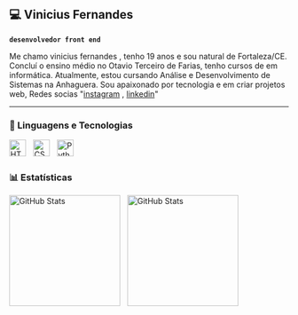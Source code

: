 ## 💻 Vinicius Fernandes

**`desenvolvedor front end`**

Me chamo vinicius fernandes , tenho 19 anos e sou natural de Fortaleza/CE. Concluí o ensino médio no Otavio Terceiro de Farias, tenho cursos de em informática. Atualmente, estou cursando Análise e Desenvolvimento de Sistemas na Anhaguera. Sou apaixonado por tecnologia e em criar projetos web, Redes socias "[instagram](https://www.instagram.com/viniciusfernandesos/) , [linkedin](www.linkedin.com/in/vinicius-fernandes-35b7b5320)"

<p 
        />
    </a> 

    


</p>

---

### 🤖 Linguagens e Tecnologias

<img 
    align="left" 
    alt="HTML"
    title="HTML" 
    width="30px" 
    style="padding-right: 10px;" 
    src="https://cdn.jsdelivr.net/gh/devicons/devicon@latest/icons/html5/html5-original.svg" 
/>
<img 
    align="left" 
    alt="CSS" 
    title="CSS"
    width="30px" 
    style="padding-right: 10px;" 
    src="https://cdn.jsdelivr.net/gh/devicons/devicon@latest/icons/css3/css3-original.svg" 
/>


<img 
    align="left" 
    alt="Python" 
    title="Python"
    width="30px" 
    style="padding-right: 10px;" 
    src="https://cdn.jsdelivr.net/gh/devicons/devicon@latest/icons/python/python-original.svg" 
/>

<br/>
<br/>

### 📊 Estatísticas

<p>
  <img 
    align="left" 
    alt="GitHub Stats" 
    height="200" 
    style="padding-right: 10px;" 
    src="https://github-readme-stats.vercel.app/api?username=vinicius-devgit&show_icons=true&theme=tokyonight&include_all_commits=true&locale=pt-br" 
  />

<img 
      align="left" 
      alt="GitHub Stats" 
      height="200" 
      src="https://github-readme-stats.vercel.app/api/top-langs/?username=vinicius-devgit&theme=tokyonight&layout=compact&custom_title=Tecnologias&langs_count=9" 
  />

</p>
